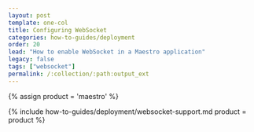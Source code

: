 ```yaml
---
layout: post
template: one-col
title: Configuring WebSocket
categories: how-to-guides/deployment
order: 20
lead: "How to enable WebSocket in a Maestro application"
legacy: false
tags: ["websocket"]
permalink: /:collection/:path:output_ext
---
```


{% assign product = 'maestro' %}

{% include how-to-guides/deployment/websocket-support.md product = product %}